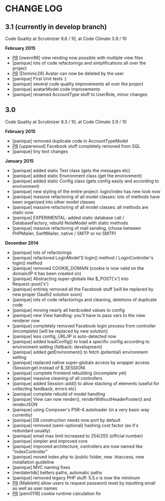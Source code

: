 # CHANGE LOG

## 3.1 (currently in develop branch)

Code Quality at Scrutinizer 9.6 / 10, at Code Climate 3.9 / 10

**February 2015**

- [PR](https://github.com/panique/huge/pull/620) [owenr88] view rending now possible with multiple view files
- [panique] lots of code refactorings and simplifications all over the project
- [PR](https://github.com/panique/huge/pull/615) [Dominic28] Avatar can now be deleted by the user
- [panique] First Unit tests :)
- [panique] several code quality improvements all over the project
- [panique] avatarModel code improvements
- [panique] renamed AccountType stuff to UserRole, minor changes 

## 3.0

Code Quality at Scrutinizer 9.3 / 10, at Code Climate 3.9 / 10 

**February 2015**

- [panique] removed duplicate code in AccountTypeModel
- [PR](https://github.com/panique/huge/pull/587) [upperwood] Facebook stuff completely removed from SQL
- [panique] tiny text changes

**January 2015**

- [panique] added static Text class (gets the messages etc)
- [panique] added static Environment class (get the environment)
- [panique] added static Config class (gets config easily and according to environment)
- [panique] new styling of the entire project: login/index has new look now 
- [panique] massive refactoring of all model classes: lots of methods have been organized into other model classes
- [panique] massive refactoring of all model classes: all methods are static now
- [panique] EXPERIMENTAL: added static database call / DatabaseFactory, rebuild NoteModel with static methods 
- [panique] massive refactoring of mail sending, (chose between PHPMailer, SwiftMailer, native / SMTP or no SMTP)

**December 2014**

- [panique] lots of refactorings
- [panique] refactored LoginModel'S login() method / LoginController's login() method 
- [panique] removed COOKIE_DOMAIN (cookie is now valid on the domain/IP it has been created on)
- [panique] Abstracting super-globals like $_POST['x'] into Request::post('x')
- [panique] entirely removed all the Facebook stuff [will be replaced by new proper Oauth2 solution soon]
- [panique] lots of code refactorings and cleaning, deletions of duplicate code
- [panique] moving nearly all hardcoded values to config
- [panique] new View handling: you'll have to pass vars to the view renderer now
- [panique] completely removed Facebook login process from controller (incomplete) [will be replaced by new solution]
- [panique] less config, URL/IP is auto-detected now
- [panique] added loadConfig() to load a specific config according to environment setting (fallback: development)
- [panique] added getEnvironment() to fetch (potential) environment setting
- [panique] replaced native super-globals access by wrapper access (Session:get instead of $_SESSION)
- [panique] complete frontend rebuilding (incomplete yet)
- [panique] massive cleaning of all controllers 
- [panique] added Session::add() to allow stacking of elements (useful for collecting feedback, errors etc)
- [panique] complete rebuild of model handling
- [panique] View can now render(), renderWithoutHeaderFooter() and renderJSON
- [panique] using Composer's PSR-4 autoloader (in a very basic way currently)
- [panique] DB construction needs now port by default 
- [panique] removed (semi-optional) hashing cost factor (as it's redundant usually)
- [panique] email max limit increased to 254/255 (official number)
- [panique] simpler and improved core
- [panique] improved architecture, controllers are now named like "IndexController"
- [panique] moved index.php to /public folder, new .htaccess, new installation guideline
- [panique] MVC naming fixes
- [nerdalertdk] betters paths, automatic paths
- [panique] removed legacy PHP stuff: 5.5.x is now the minimum
- [PR](https://github.com/panique/php-login/pull/503) [Malkleth] allow users to request password reset by inputting email as well as user names
- [PR](https://github.com/panique/php-login/pull/516) [pein0119] cookie runtime calculation fix
